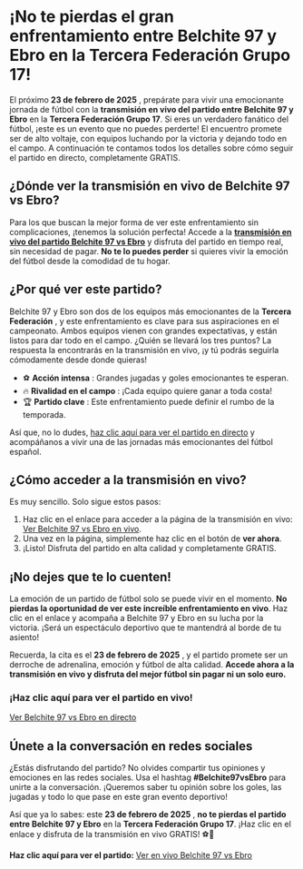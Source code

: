 # ¡No te pierdas el gran enfrentamiento entre Belchite 97 y Ebro en la Tercera Federación Grupo 17!

El próximo **23 de febrero de 2025** , prepárate para vivir una emocionante jornada de fútbol con la **transmisión en vivo del partido entre Belchite 97 y Ebro** en la **Tercera Federación Grupo 17**. Si eres un verdadero fanático del fútbol, ¡este es un evento que no puedes perderte! El encuentro promete ser de alto voltaje, con equipos luchando por la victoria y dejando todo en el campo. A continuación te contamos todos los detalles sobre cómo seguir el partido en directo, completamente GRATIS.

## ¿Dónde ver la transmisión en vivo de Belchite 97 vs Ebro?

Para los que buscan la mejor forma de ver este enfrentamiento sin complicaciones, ¡tenemos la solución perfecta! Accede a la [**transmisión en vivo del partido Belchite 97 vs Ebro**](https://tinyurl.com/livestreamfreeo?st=Belchite+97+vs+Ebro&si=gh) y disfruta del partido en tiempo real, sin necesidad de pagar. **No te lo puedes perder** si quieres vivir la emoción del fútbol desde la comodidad de tu hogar.

## ¿Por qué ver este partido?

Belchite 97 y Ebro son dos de los equipos más emocionantes de la **Tercera Federación** , y este enfrentamiento es clave para sus aspiraciones en el campeonato. Ambos equipos vienen con grandes expectativas, y están listos para dar todo en el campo. ¿Quién se llevará los tres puntos? La respuesta la encontrarás en la transmisión en vivo, ¡y tú podrás seguirla cómodamente desde donde quieras!

- ⚽ **Acción intensa** : Grandes jugadas y goles emocionantes te esperan.
- 🔥 **Rivalidad en el campo** : ¡Cada equipo quiere ganar a toda costa!
- 🏆 **Partido clave** : Este enfrentamiento puede definir el rumbo de la temporada.

Así que, no lo dudes, [haz clic aquí para ver el partido en directo](https://tinyurl.com/livestreamfreeo?st=Belchite+97+vs+Ebro&si=gh) y acompáñanos a vivir una de las jornadas más emocionantes del fútbol español.

## ¿Cómo acceder a la transmisión en vivo?

Es muy sencillo. Solo sigue estos pasos:

1. Haz clic en el enlace para acceder a la página de la transmisión en vivo: [Ver Belchite 97 vs Ebro en vivo](https://tinyurl.com/livestreamfreeo?st=Belchite+97+vs+Ebro&si=gh).
2. Una vez en la página, simplemente haz clic en el botón de **ver ahora**.
3. ¡Listo! Disfruta del partido en alta calidad y completamente GRATIS.

## ¡No dejes que te lo cuenten!

La emoción de un partido de fútbol solo se puede vivir en el momento. **No pierdas la oportunidad de ver este increíble enfrentamiento en vivo**. Haz clic en el enlace y acompaña a Belchite 97 y Ebro en su lucha por la victoria. ¡Será un espectáculo deportivo que te mantendrá al borde de tu asiento!

Recuerda, la cita es el **23 de febrero de 2025** , y el partido promete ser un derroche de adrenalina, emoción y fútbol de alta calidad. **Accede ahora a la transmisión en vivo y disfruta del mejor fútbol sin pagar ni un solo euro.**

### ¡Haz clic aquí para ver el partido en vivo!

[Ver Belchite 97 vs Ebro en directo](https://tinyurl.com/livestreamfreeo?st=Belchite+97+vs+Ebro&si=gh)

## Únete a la conversación en redes sociales

¿Estás disfrutando del partido? No olvides compartir tus opiniones y emociones en las redes sociales. Usa el hashtag **#Belchite97vsEbro** para unirte a la conversación. ¡Queremos saber tu opinión sobre los goles, las jugadas y todo lo que pase en este gran evento deportivo!

Así que ya lo sabes: este **23 de febrero de 2025** , **no te pierdas el partido entre Belchite 97 y Ebro** en la **Tercera Federación Grupo 17**. ¡Haz clic en el enlace y disfruta de la transmisión en vivo GRATIS! ⚽🎉

**Haz clic aquí para ver el partido:** [Ver en vivo Belchite 97 vs Ebro](https://tinyurl.com/livestreamfreeo?st=Belchite+97+vs+Ebro&si=gh)

